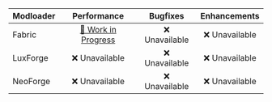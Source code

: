 | Modloader | Performance | Bugfixes | Enhancements |
| --- | :---: | :---: | :---: |
| Fabric | [🚧 Work in Progress](fabric/optimizations.md) | ❌ Unavailable | ❌ Unavailable |
| LuxForge | ❌ Unavailable | ❌ Unavailable | ❌ Unavailable |
| NeoForge | ❌ Unavailable | ❌ Unavailable | ❌ Unavailable |
